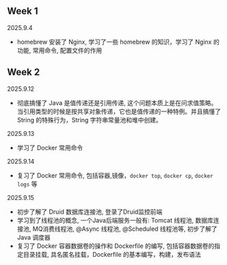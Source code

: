 ## Week 1

2025.9.4

* homebrew 安装了 Nginx, 学习了一些 homebrew 的知识，学习了 Nginx 的功能, 常用命令, 配置文件的作用

## Week 2

2025.9.12

* 彻底搞懂了 Java 是值传递还是引用传递, 这个问题本质上是在问求值策略。当引用类型的时候是按共享对象传递，它也是值传递的一种特例。并且搞懂了 String 的特殊行为，String 字符串常量池和堆中创建。

2025.9.13

* 学习了 Docker 常用命令

2025.9.14

* 复习了 Docker 常用命令, 包括容器,镜像，`docker top`, `docker cp`, `docker logs` 等

2025.9.15

* 初步了解了 Druid 数据库连接池, 登录了Druid监控前端
* 学习到了线程池的概念, 一个Java后端服务一般有: Tomcat 线程池, 数据库连接池, MQ消费线程池, @Async 线程池, @Scheduled 线程池等, 初步了解了 Java 调度器
* 复习了 Docker 容器数据卷的操作和 Dockerfile 的编写, 包括容器数据卷的指定目录挂载, 具名匿名挂载，Dockerfile 的基本编写，构建，发布语法



